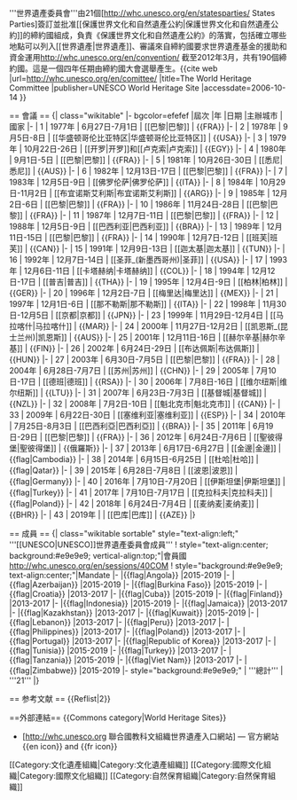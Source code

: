 '''世界遺產委員會'''由21個<ref>[http://whc.unesco.org/en/statesparties/ States Parties]</ref>簽訂並批准[[保護世界文化和自然遺產公約|保護世界文化和自然遺產公約]]的締約國組成，負責《保護世界文化和自然遺產公約》的落實，包括確立哪些地點可以列入[[世界遺產|世界遺產]]、審議來自締約國要求世界遺產基金的援助和資金運用<ref>http://whc.unesco.org/en/convention/</ref> 截至2012年3月，共有190個締約國。這是一個四年任期由締約國大會選舉產生。<ref name="world">{{cite web
|url=http://whc.unesco.org/en/comittee/
|title=The World Heritage Committee
|publisher=UNESCO World Heritage Site
|accessdate=2006-10-14 
}}</ref>  

== 會議 ==
{| class="wikitable"
|- bgcolor=efefef
|屆次
|年
|日期
|主辦城市
|國家
|-
| 1
| 1977年
| 6月27日-7月1日
| [[巴黎|巴黎]]
| {{FRA}}
|-
| 2
| 1978年
| 9月5日-8日
| [[华盛顿哥伦比亚特区|华盛顿哥伦比亚特区]]
| {{USA}}
|-
| 3
| 1979年
| 10月22日-26日
| [[开罗|开罗]]和[[卢克索|卢克索]]
| {{EGY}}
|-
| 4
| 1980年
| 9月1日-5日
| [[巴黎|巴黎]]
| {{FRA}}
|-
| 5
| 1981年
| 10月26日-30日
| [[悉尼|悉尼]]
| {{AUS}}
|-
| 6
| 1982年
| 12月13日-17日
| [[巴黎|巴黎]]
| {{FRA}}
|-
| 7
| 1983年
| 12月5日-9日
| [[佛罗伦萨|佛罗伦萨]]
| {{ITA}}
|-
| 8
| 1984年
| 10月29日-11月2日
| [[布宜诺斯艾利斯|布宜诺斯艾利斯]]
| {{ARG}}
|-
| 9
| 1985年
| 12月2日-6日
| [[巴黎|巴黎]]
| {{FRA}}
|-
| 10
| 1986年
| 11月24日-28日
| [[巴黎|巴黎]]
| {{FRA}}
|-
| 11
| 1987年
| 12月7日-11日
| [[巴黎|巴黎]]
| {{FRA}}
|-
| 12
| 1988年
| 12月5日-9日
| [[巴西利亚|巴西利亚]]
| {{BRA}}
|-
| 13
| 1989年
| 12月11日-15日
| [[巴黎|巴黎]]
| {{FRA}}
|-
| 14
| 1990年
| 12月7日-12日
| [[班芙|班芙]]
| {{CAN}}
|-
| 15
| 1991年
| 12月9日-13日
| [[迦太基|迦太基]]
| {{TUN}}
|-
| 16
| 1992年
| 12月7日-14日
| [[圣菲_(新墨西哥州)|圣菲]]
| {{USA}}
|-
| 17
| 1993年
| 12月6日-11日
| [[卡塔赫纳|卡塔赫纳]]
| {{COL}}
|-
| 18
| 1994年
| 12月12日-17日
| [[普吉|普吉]]
| {{THA}}
|-
| 19
| 1995年
| 12月4日-9日
| [[柏林|柏林]]
| {{GER}}
|-
| 20
| 1996年
| 12月2日-7日
| [[梅里达|梅里达]]
| {{MEX}}
|-
| 21
| 1997年
| 12月1日-6日
| [[那不勒斯|那不勒斯]]
| {{ITA}}
|-
| 22
| 1998年
| 11月30日-12月5日
| [[京都|京都]]
| {{JPN}}
|-
| 23
| 1999年
| 11月29日-12月4日
| [[马拉喀什|马拉喀什]]
| {{MAR}}
|-
| 24
| 2000年
| 11月27日-12月2日
| [[凯恩斯_(昆士兰州)|凯恩斯]]
| {{AUS}}
|-
| 25
| 2001年
| 12月11日-16日
| [[赫尔辛基|赫尔辛基]]
| {{FIN}}
|-
| 26
| 2002年
| 6月24日-29日
| [[布达佩斯|布达佩斯]]
| {{HUN}}
|-
| 27
| 2003年
| 6月30日-7月5日
| [[巴黎|巴黎]]
| {{FRA}}
|-
| 28
| 2004年
| 6月28日-7月7日
| [[苏州|苏州]]
| {{CHN}}
|-
| 29
| 2005年
| 7月10日-17日
| [[德班|德班]]
| {{RSA}}
|-
| 30
| 2006年
| 7月8日-16日
| [[维尔纽斯|维尔纽斯]]
| {{LTU}}
|-
| 31
| 2007年
| 6月23日-7月3日
| [[基督城|基督城]]
| {{NZL}}
|-
| 32
| 2008年
| 7月2日-10日
| [[魁北克市|魁北克市]]
| {{CAN}}
|-
| 33
| 2009年
| 6月22日-30日
| [[塞维利亚|塞维利亚]]
| {{ESP}}
|-
| 34
| 2010年
| 7月25日-8月3日
| [[巴西利亞|巴西利亞]]
| {{BRA}}
|-
| 35
| 2011年
| 6月19日-29日
| [[巴黎|巴黎]]
| {{FRA}}
|-
| 36
| 2012年
| 6月24日-7月6日
| [[聖彼得堡|聖彼得堡]]
| {{俄羅斯}}
|-
| 37
| 2013年
| 6月17日-6月27日
| [[金邊|金邊]]
| {{flag|Cambodia}}
|-
| 38
| 2014年
| 6月15日-6月25日
| [[杜哈|杜哈]]
| {{flag|Qatar}}
|-
| 39
| 2015年
| 6月28日-7月8日
| [[波恩|波恩]]
| {{flag|Germany}}
|-
| 40
| 2016年
| 7月10日-7月20日
| [[伊斯坦堡|伊斯坦堡]]
| {{flag|Turkey}}
|-
| 41
| 2017年
| 7月10日-7月17日
| [[克拉科夫|克拉科夫]]
| {{flag|Poland}}
|-
| 42
| 2018年
| 6月24日-7月4日
| [[麦纳麦|麦纳麦]]
| {{BHR}}
|-
| 43
| 2019年
| 
| [[巴库|巴库]]
| {{AZE}}
|}

== 成員 ==
{| class="wikitable sortable" style="text-align:left;"
'''[[UNESCO|UNESCO]]世界遺產委員會成員'''
!  style="text-align:center; background:#e9e9e9; vertical-align:top;"|會員國<ref>http://whc.unesco.org/en/sessions/40COM</ref>
!  style="background:#e9e9e9; text-align:center;"|Mandate
|-
|{{flag|Angola}}
|2015-2019
|-
|{{flag|Azerbaijan}}
|2015-2019
|-
|{{flag|Burkina Faso}}
|2015-2019
|-
|{{flag|Croatia}}
|2013-2017
|-
|{{flag|Cuba}}
|2015-2019
|-
|{{flag|Finland}}
|2013-2017
|-
|{{flag|Indonesia}}
|2015-2019
|-
|{{flag|Jamaica}}
|2013-2017
|-
|{{flag|Kazakhstan}}
|2013-2017
|-
|{{flag|Kuwait}}
|2015-2019
|-
|{{flag|Lebanon}}
|2013-2017
|-
|{{flag|Peru}}
|2013-2017
|-
|{{flag|Philippines}}
|2013-2017
|-
|{{flag|Poland}}
|2013-2017
|-
|{{flag|Portugal}}
|2013-2017
|-
|{{flag|Republic of Korea}}
|2013-2017
|-
|{{flag|Tunisia}}
|2015-2019
|-
|{{flag|Turkey}}
|2013-2017
|-
|{{flag|Tanzania}}
|2015-2019
|-
|{{flag|Viet Nam}}
|2013-2017
|-
|{{flag|Zimbabwe}}
|2015-2019
|- style="background:#e9e9e9;" 
| '''總計'''
| '''21'''
|}

== 参考文献 ==
{{Reflist|2}}</noinclude>

==外部連結==
{{Commons category|World Heritage Sites}}
* [http://whc.unesco.org 聯合國教科文組織世界遺產入口網站] — 官方網站 {{en icon}} and {{fr icon}}

[[Category:文化遺產組織|Category:文化遺產組織]]
[[Category:國際文化組織|Category:國際文化組織]]
[[Category:自然保育組織|Category:自然保育組織]]